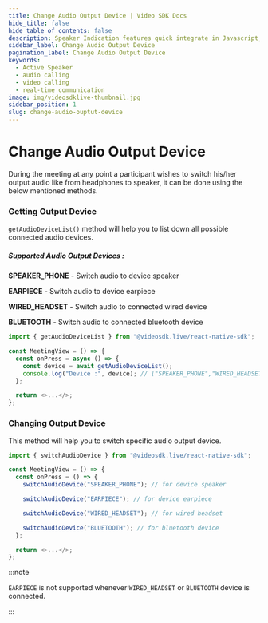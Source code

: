 ```yaml
---
title: Change Audio Output Device | Video SDK Docs
hide_title: false
hide_table_of_contents: false
description: Speaker Indication features quick integrate in Javascript, React JS, Android, IOS, React Native, Flutter with Video SDK to add live video & audio conferencing to your applications.
sidebar_label: Change Audio Output Device
pagination_label: Change Audio Output Device
keywords:
  - Active Speaker
  - audio calling
  - video calling
  - real-time communication
image: img/videosdklive-thumbnail.jpg
sidebar_position: 1
slug: change-audio-ouptut-device
---
```


# Change Audio Output Device

During the meeting at any point a participant wishes to switch his/her output audio like from headphones to speaker, it can be done using the below mentioned methods.

### Getting Output Device

`getAudioDeviceList()` method will help you to list down all possible connected audio devices.

##### Supported Audio Output Devices :

**SPEAKER_PHONE** - Switch audio to device speaker

**EARPIECE** - Switch audio to device earpiece

**WIRED_HEADSET** - Switch audio to connected wired device

**BLUETOOTH** - Switch audio to connected bluetooth device

```js
import { getAudioDeviceList } from "@videosdk.live/react-native-sdk";

const MeetingView = () => {
  const onPress = async () => {
    const device = await getAudioDeviceList();
    console.log("Device :", device); // ["SPEAKER_PHONE","WIRED_HEADSET"]
  };

  return <>...</>;
};
```

### Changing Output Device

This method will help you to switch specific audio output device.

```js
import { switchAudioDevice } from "@videosdk.live/react-native-sdk";

const MeetingView = () => {
  const onPress = () => {
    switchAudioDevice("SPEAKER_PHONE"); // for device speaker

    switchAudioDevice("EARPIECE"); // for device earpiece

    switchAudioDevice("WIRED_HEADSET"); // for wired headset

    switchAudioDevice("BLUETOOTH"); // for bluetooth device
  };

  return <>...</>;
};
```

:::note

`EARPIECE` is not supported whenever `WIRED_HEADSET` or `BLUETOOTH` device is connected.

:::
